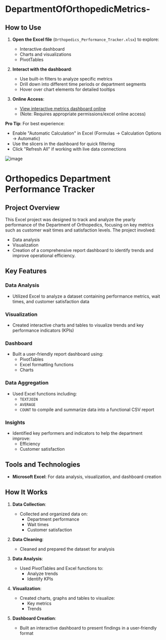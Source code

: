 # DepartmentOfOrthopedicMetrics-


## How to Use

1. **Open the Excel file** (`Orthopedics_Performance_Tracker.xlsx`) to explore:
   - Interactive dashboard
   - Charts and visualizations
   - PivotTables

2. **Interact with the dashboard**:
   - Use built-in filters to analyze specific metrics
   - Drill down into different time periods or department segments
   - Hover over chart elements for detailed tooltips

3. **Online Access**:
   - [View interactive metrics dashboard online](https://1drv.ms/x/c/0db5c7bacd558609/EZDzZ-EN7DJBgou8QFHoppgBZ4v1bha_YY42fPxsk0p1Zg )
   - (Note: Requires appropriate permissions/excel online access)

**Pro Tip**: For best experience:
- Enable "Automatic Calculation" in Excel (Formulas → Calculation Options → Automatic)
- Use the slicers in the dashboard for quick filtering
- Click "Refresh All" if working with live data connections



![image](https://github.com/user-attachments/assets/51f9a429-01ae-4679-849b-542c4727ccd7)

# Orthopedics Department Performance Tracker

## Project Overview
This Excel project was designed to track and analyze the yearly performance of the Department of Orthopedics, focusing on key metrics such as customer wait times and satisfaction levels. The project involved:
- Data analysis
- Visualization
- Creation of a comprehensive report dashboard
to identify trends and improve operational efficiency.

## Key Features

### Data Analysis
- Utilized Excel to analyze a dataset containing performance metrics, wait times, and customer satisfaction data

### Visualization
- Created interactive charts and tables to visualize trends and key performance indicators (KPIs)

### Dashboard
- Built a user-friendly report dashboard using:
  - PivotTables
  - Excel formatting functions
  - Charts

### Data Aggregation
- Used Excel functions including:
  - `TEXTJOIN`
  - `AVERAGE`
  - `COUNT`
to compile and summarize data into a functional CSV report

### Insights
- Identified key performers and indicators to help the department improve:
  - Efficiency
  - Customer satisfaction

## Tools and Technologies
- **Microsoft Excel**: For data analysis, visualization, and dashboard creation

## How It Works

1. **Data Collection**:
   - Collected and organized data on:
     - Department performance
     - Wait times
     - Customer satisfaction

2. **Data Cleaning**:
   - Cleaned and prepared the dataset for analysis

3. **Data Analysis**:
   - Used PivotTables and Excel functions to:
     - Analyze trends
     - Identify KPIs

4. **Visualization**:
   - Created charts, graphs and tables to visualize:
     - Key metrics
     - Trends

5. **Dashboard Creation**:
   - Built an interactive dashboard to present findings in a user-friendly format







